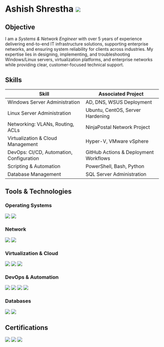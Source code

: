 # Ashish Shrestha <a href="https://www.linkedin.com/in/ashrestha1196/"><img src="https://img.shields.io/badge/-LinkedIn-0072b1?&style=for-the-badge&logo=linkedin&logoColor=white" /></a>

## Objective

I am a *Systems & Network Engineer* with over 5 years of experience delivering end-to-end IT infrastructure solutions, supporting enterprise networks, and ensuring system reliability for clients across industries. My expertise lies in designing, implementing, and troubleshooting Windows/Linux servers, virtualization platforms, and enterprise networks while providing clear, customer-focused technical support.

## Skills

| Skill                                           | Associated Project |
|-------------------------------------------------|------------------|
| Windows Server Administration                    | AD, DNS, WSUS Deployment |
| Linux Server Administration                      | Ubuntu, CentOS, Server Hardening |
| Networking: VLANs, Routing, ACLs                | NinjaPostal Network Project |
| Virtualization & Cloud Management               | Hyper-V, VMware vSphere |
| DevOps: CI/CD, Automation, Configuration        | GitHub Actions & Deployment Workflows |
| Scripting & Automation                           | PowerShell, Bash, Python |
| Database Management                              | SQL Server Administration |

## Tools & Technologies

### Operating Systems
<div>
    <img src="https://img.shields.io/badge/-Windows_Server-0078D4?&style=for-the-badge&logo=windows&logoColor=white" />
    <img src="https://img.shields.io/badge/Linux-Ubuntu-E95420?style=for-the-badge&logo=Ubuntu&logoColor=white" />
</div>

### Network
<div>
    <img src="https://img.shields.io/badge/-Cisco-1BA0E2?&style=for-the-badge&logo=cisco&logoColor=white" />
    <img src="https://img.shields.io/badge/-Wireshark-1679A7?&style=for-the-badge&logo=Wireshark&logoColor=white" />
</div>

### Virtualization & Cloud
<div>
    <img src="https://img.shields.io/badge/-VMware-607078?&style=for-the-badge&logo=VMware&logoColor=white" />
    <img src="https://img.shields.io/badge/Hyper-V-0078D4?style=for-the-badge&logoColor=white" />
    <img src="https://img.shields.io/badge/-AWS-232F3E?&style=for-the-badge&logo=amazon&logoColor=white" />
</div>

### DevOps & Automation
<div>
    <img src="https://img.shields.io/badge/-Git-181717?&style=for-the-badge&logo=git&logoColor=white" />
    <img src="https://img.shields.io/badge/-GitHub_Actions-2088FF?&style=for-the-badge&logo=github&logoColor=white" />
    <img src="https://img.shields.io/badge/-Terraform-623CE4?&style=for-the-badge&logo=terraform&logoColor=white" />
    <img src="https://img.shields.io/badge/-Ansible-EE0000?&style=for-the-badge&logo=ansible&logoColor=white" />
</div>

### Databases
<div>
    <img src="https://img.shields.io/badge/-SQL_Server-CC2927?&style=for-the-badge&logo=microsoft&logoColor=white" />
    <img src="https://img.shields.io/badge/-PostgreSQL-336791?&style=for-the-badge&logo=postgresql&logoColor=white" />
</div>

## Certifications
<div>
    <img src="https://img.shields.io/badge/-Microsoft_Certified-0078D4?&style=for-the-badge&logo=microsoft&logoColor=white" />
    <img src="https://img.shields.io/badge/-CompTIA_Network%2B-007ACC?&style=for-the-badge&logo=compTIA&logoColor=white" />
    <img src="https://img.shields.io/badge/-CompTIA_Security%2B-FF0000?&style=for-the-badge&logo=compTIA&logoColor=white" />
</div>
